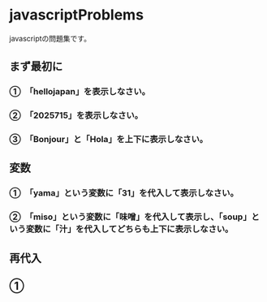 # javascriptProblems
javascriptの問題集です。
## まず最初に
### ①　「hellojapan」を表示しなさい。
### ②　「2025715」を表示しなさい。
### ③　「Bonjour」と「Hola」を上下に表示しなさい。
## 変数
### ①　「yama」という変数に「31」を代入して表示しなさい。
### ②　「miso」という変数に「味噌」を代入して表示し、「soup」という変数に「汁」を代入してどちらも上下に表示しなさい。
## 再代入
## ①
